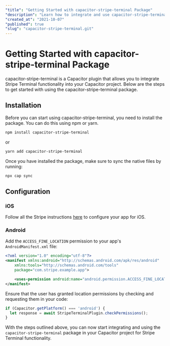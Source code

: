 ```yaml
---
"title": "Getting Started with capacitor-stripe-terminal Package"
"description": "Learn how to integrate and use capacitor-stripe-terminal package in your Capacitor project for Stripe Terminal functionality."
"created_at": "2021-10-07"
"published": true
"slug": "capacitor-stripe-terminal.git"
---
```


# Getting Started with capacitor-stripe-terminal Package

capacitor-stripe-terminal is a Capacitor plugin that allows you to integrate Stripe Terminal functionality into your Capacitor project. Below are the steps to get started with using the capacitor-stripe-terminal package.

## Installation

Before you can start using capacitor-stripe-terminal, you need to install the package. You can do this using npm or yarn.

```bash
npm install capacitor-stripe-terminal
```

or

```bash
yarn add capacitor-stripe-terminal
```

Once you have installed the package, make sure to sync the native files by running:

```bash
npx cap sync
```

## Configuration

### iOS

Follow all the Stripe instructions [here](https://stripe.com/docs/terminal/sdk/ios#configure) to configure your app for iOS.

### Android

Add the `ACCESS_FINE_LOCATION` permission to your app's `AndroidManifest.xml` file:

```xml
<?xml version="1.0" encoding="utf-8"?>
<manifest xmlns:android="http://schemas.android.com/apk/res/android"
    xmlns:tools="http://schemas.android.com/tools"
    package="com.stripe.example.app">

    <uses-permission android:name="android.permission.ACCESS_FINE_LOCATION" />
</manifest>
```

Ensure that the user has granted location permissions by checking and requesting them in your code:

```javascript
if (Capacitor.getPlatform() === 'android') {
  let response = await StripeTerminalPlugin.checkPermissions();
}
```

With the steps outlined above, you can now start integrating and using the `capacitor-stripe-terminal` package in your Capacitor project for Stripe Terminal functionality.